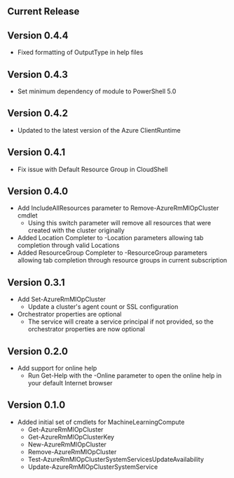<!--
    Please leave this section at the top of the change log.

    Changes for the current release should go under the section titled "Current Release", and should adhere to the following format:

    ## Current Release
    * Overview of change #1
        - Additional information about change #1
    * Overview of change #2
        - Additional information about change #2
        - Additional information about change #2
    * Overview of change #3
    * Overview of change #4
        - Additional information about change #4

    ## YYYY.MM.DD - Version X.Y.Z (Previous Release)
    * Overview of change #1
        - Additional information about change #1
-->
## Current Release

## Version 0.4.4
* Fixed formatting of OutputType in help files

## Version 0.4.3
* Set minimum dependency of module to PowerShell 5.0

## Version 0.4.2
* Updated to the latest version of the Azure ClientRuntime

## Version 0.4.1
* Fix issue with Default Resource Group in CloudShell

## Version 0.4.0
* Add IncludeAllResources parameter to Remove-AzureRmMlOpCluster cmdlet
    - Using this switch parameter will remove all resources that were created with the cluster originally
* Added Location Completer to -Location parameters allowing tab completion through valid Locations
* Added ResourceGroup Completer to -ResourceGroup parameters allowing tab completion through resource groups in current subscription

## Version 0.3.1
* Add Set-AzureRmMlOpCluster
    - Update a cluster's agent count or SSL configuration
* Orchestrator properties are optional
    - The service will create a service principal if not provided, so the orchestrator
    properties are now optional

## Version 0.2.0
* Add support for online help
    - Run Get-Help with the -Online parameter to open the online help in your default Internet browser
    
## Version 0.1.0
- Added initial set of cmdlets for MachineLearningCompute
    - Get-AzureRmMlOpCluster
    - Get-AzureRmMlOpClusterKey
    - New-AzureRmMlOpCluster
    - Remove-AzureRmMlOpCluster
    - Test-AzureRmMlOpClusterSystemServicesUpdateAvailability
    - Update-AzureRmMlOpClusterSystemService
